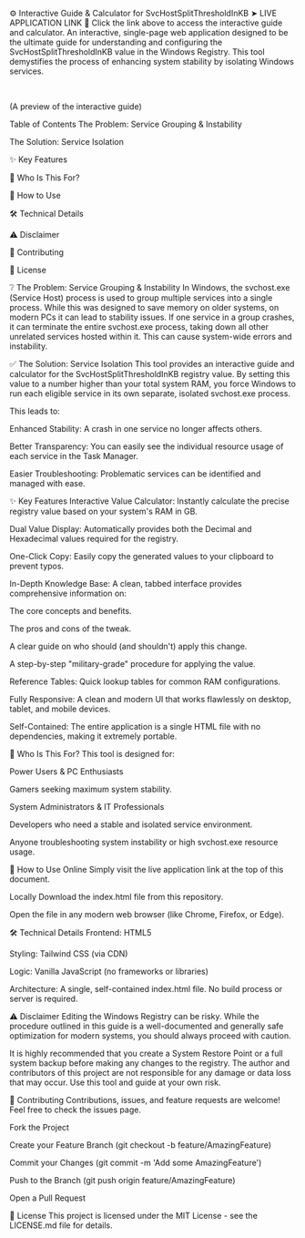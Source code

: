 ⚙️ Interactive Guide & Calculator for SvcHostSplitThresholdInKB
➤ LIVE APPLICATION LINK 🚀
Click the link above to access the interactive guide and calculator.
An interactive, single-page web application designed to be the ultimate guide for understanding and configuring the SvcHostSplitThresholdInKB value in the Windows Registry. This tool demystifies the process of enhancing system stability by isolating Windows services.

<br>

(A preview of the interactive guide)

Table of Contents
The Problem: Service Grouping & Instability

The Solution: Service Isolation

✨ Key Features

🎯 Who Is This For?

🚀 How to Use

🛠️ Technical Details

⚠️ Disclaimer

🤝 Contributing

📜 License

❔ The Problem: Service Grouping & Instability
In Windows, the svchost.exe (Service Host) process is used to group multiple services into a single process. While this was designed to save memory on older systems, on modern PCs it can lead to stability issues. If one service in a group crashes, it can terminate the entire svchost.exe process, taking down all other unrelated services hosted within it. This can cause system-wide errors and instability.

✅ The Solution: Service Isolation
This tool provides an interactive guide and calculator for the SvcHostSplitThresholdInKB registry value. By setting this value to a number higher than your total system RAM, you force Windows to run each eligible service in its own separate, isolated svchost.exe process.

This leads to:

Enhanced Stability: A crash in one service no longer affects others.

Better Transparency: You can easily see the individual resource usage of each service in the Task Manager.

Easier Troubleshooting: Problematic services can be identified and managed with ease.

✨ Key Features
Interactive Value Calculator: Instantly calculate the precise registry value based on your system's RAM in GB.

Dual Value Display: Automatically provides both the Decimal and Hexadecimal values required for the registry.

One-Click Copy: Easily copy the generated values to your clipboard to prevent typos.

In-Depth Knowledge Base: A clean, tabbed interface provides comprehensive information on:

The core concepts and benefits.

The pros and cons of the tweak.

A clear guide on who should (and shouldn't) apply this change.

A step-by-step "military-grade" procedure for applying the value.

Reference Tables: Quick lookup tables for common RAM configurations.

Fully Responsive: A clean and modern UI that works flawlessly on desktop, tablet, and mobile devices.

Self-Contained: The entire application is a single HTML file with no dependencies, making it extremely portable.

🎯 Who Is This For?
This tool is designed for:

Power Users & PC Enthusiasts

Gamers seeking maximum system stability.

System Administrators & IT Professionals

Developers who need a stable and isolated service environment.

Anyone troubleshooting system instability or high svchost.exe resource usage.

🚀 How to Use
Online
Simply visit the live application link at the top of this document.

Locally
Download the index.html file from this repository.

Open the file in any modern web browser (like Chrome, Firefox, or Edge).

🛠️ Technical Details
Frontend: HTML5

Styling: Tailwind CSS (via CDN)

Logic: Vanilla JavaScript (no frameworks or libraries)

Architecture: A single, self-contained index.html file. No build process or server is required.

⚠️ Disclaimer
Editing the Windows Registry can be risky. While the procedure outlined in this guide is a well-documented and generally safe optimization for modern systems, you should always proceed with caution.

It is highly recommended that you create a System Restore Point or a full system backup before making any changes to the registry. The author and contributors of this project are not responsible for any damage or data loss that may occur. Use this tool and guide at your own risk.

🤝 Contributing
Contributions, issues, and feature requests are welcome! Feel free to check the issues page.

Fork the Project

Create your Feature Branch (git checkout -b feature/AmazingFeature)

Commit your Changes (git commit -m 'Add some AmazingFeature')

Push to the Branch (git push origin feature/AmazingFeature)

Open a Pull Request

📜 License
This project is licensed under the MIT License - see the LICENSE.md file for details.
